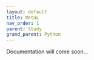 ```yaml
---
layout: default
title: MetaL
nav_order: 1
parent: Study
grand_parent: Python
---
```


Documentation will come soon...